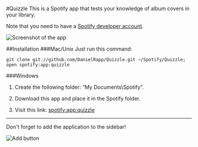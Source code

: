 #Quizzle
This is a Spotify app that tests your knowledge of album covers in your library.

Note that you need to have a [Spotify developer account](https://developer.spotify.com/).

![Screenshot of the app](http://i.imgur.com/GUWpb.png)

##Installation
###Mac/Unix
Just run this command:

    git clone git://github.com/DanielRapp/Quizzle.git ~/Spotify/Quizzle; open spotify:app:quizzle

###Windows

1. Create the following folder: “My Documents\Spotify”.

2. Download this app and place it in the Spotify folder.

3. Visit this link: [spotify:app:quizzle](spotify:app:quizzle)

---
Don't forget to add the application to the sidebar!

![Add button](http://f.cl.ly/items/1J463c0K2L0K3I3D1236/Screen%20Shot%202012-01-04%20at%2010.39.26%20PM.png)

